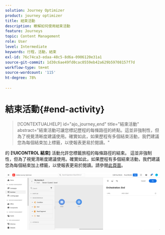 ```yaml
---
solution: Journey Optimizer
product: journey optimizer
title: 結束活動
description: 瞭解如何使用結束活動
feature: Journeys
topic: Content Management
role: User
level: Intermediate
keywords: 行程，活動，結束
exl-id: 76c74ca3-edaa-48c5-8d6a-0906120e31a1
source-git-commit: 1d30c6ae49fd0cac0559eb42a629b59708157f7d
workflow-type: tm+mt
source-wordcount: '115'
ht-degree: 78%

---
```


# 結束活動{#end-activity}

>[!CONTEXTUALHELP]
>id="ajo_journey_end"
>title="結束活動"
>abstract="結束活動可讓您標記歷程的每條路徑的終點。這並非強制性，但為了視覺清晰度建議使用。確實如此，如果歷程有多個結束活動，我們建議您為每個結束加上標籤，以使報表更易於閱讀。"

的 **[!UICONTROL 結束]** 活動允許您標籤旅程的每條路徑的結束。 這並非強制性，但為了視覺清晰度建議使用。確實如此，如果歷程有多個結束活動，我們建議您為每個結束加上標籤，以使報表更易於閱讀。請參閱[此頁面](../reports/live-report.md)。

![](assets/journey54.png)
